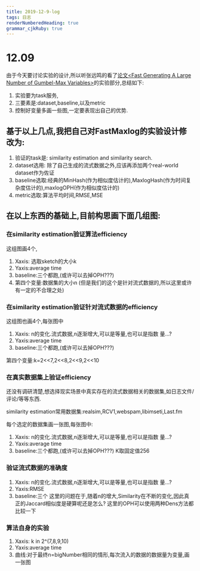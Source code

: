 ```yaml
---
title: 2019-12-9-log
tags: 日志
renderNumberedHeading: true
grammar_cjkRuby: true
---
```



# 12.09 

由于今天要讨论实验的设计,所以听张远鸣的看了[论文<Fast Generating A Large Number of Gumbel-Max Variables\>]()的实验部分,总结如下:
1. 实验要为task服务,
2. 三要素是:dataset,baseline,以及metric
3. 控制好变量多画一些图,一定要表现出自己的优势.

## 基于以上几点,我把自己对FastMaxlog的实验设计修改为:

1. 验证的task是:  similarity estimation and similarity search.
2. dataset选用: 除了自己生成的流式数据之外,应该再添加两个real-world dataset作为佐证
3. baseline选取:经典的MinHash(作为相似度估计的),MaxlogHash(作为时间复杂度估计的),maxlogOPH(作为相似度估计的)
4. metric选取:算法平均时间,RMSE,MSE

## 在以上东西的基础上,目前构思画下面几组图:
### 在similarity estimation验证算法efficiency
这组图画4个,
1. Xaxis: 选取sketch的大小k
2. Yaxis:average time
3. baseline:三个都跑,(或许可以去掉OPH???)
4. 第四个变量:数据集的大小n (但是我们的这个是针对流式数据的,所以这里或许有一定的不合理之处)
### 在similarity estimation验证针对流式数据的efficiency
这组图也画4个,每张图中
1. Xaxis: n的变化.流式数据,n逐渐增大,可以是等量,也可以是指数 量...?
2. Yaxis:average time
3. baseline:三个都跑,(或许可以去掉OPH???)

 第四个变量:k=2<<7,2<<8,2<<9,2<<10
### 在真实数据集上验证efficiency
还没有调研清楚,想选择现实场景中真实存在的流式数据相关的数据集,如日志文件/评论/等等东西.

similarity estimation常用数据集:realsim,RCV1,webspam,libimseti,Last.fm

每个选定的数据集画一张图,每张图中:
1. Xaxis: n的变化.流式数据,n逐渐增大,可以是等量,也可以是指数 量...?
2. Yaxis:average time
3. baseline:三个都跑,(或许可以去掉OPH???)
K取固定值256
### 验证流式数据的准确度
1. Xaxis: n的变化.流式数据,n逐渐增大,可以是等量,也可以是指数 量...?
2. Yaxis:RMSE
3. baseline:三个
这里的问题在于,随着n的增大,Similarity在不断的变化,因此真正的Jaccard相似度是硬算呢还是怎么?
这里的OPH可以使用两种Dens方法都比较一下
### 算法自身的实验
1. Xaxis: k in 2^(7,8,9,10)
2. Yaxis:average time
3. 曲线:对于最终n=bigNumber相同的情形,每次流入的数据的数据量为变量,画一张图
